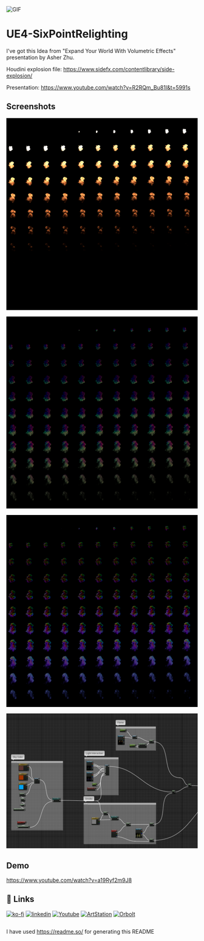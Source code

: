 
![GIF](https://raw.githubusercontent.com/proceduralit/UE4-SixPointRelighting/main/ReadME_Data/SixPointLighting.gif)

# UE4-SixPointRelighting

I've got this Idea from "Expand Your World With Volumetric Effects" presentation by Asher Zhu.

Houdini explosion file:
https://www.sidefx.com/contentlibrary/side-explosion/

Presentation:
https://www.youtube.com/watch?v=R2RQm_Bu81I&t=5991s

## Screenshots

![Flame](https://raw.githubusercontent.com/proceduralit/UE4-SixPointRelighting/main/ReadME_Data/Flame.png)

![LFU](https://raw.githubusercontent.com/proceduralit/UE4-SixPointRelighting/main/ReadME_Data/LeftFrontUp.png)

![RBD](https://raw.githubusercontent.com/proceduralit/UE4-SixPointRelighting/main/ReadME_Data/RightBackDown.png)

![Material](https://raw.githubusercontent.com/proceduralit/UE4-SixPointRelighting/main/ReadME_Data/Material.png)



## Demo

https://www.youtube.com/watch?v=a19Ryf2m9J8


## 🔗 Links
[![ko-fi](https://ko-fi.com/img/githubbutton_sm.svg)](https://ko-fi.com/X8X7IAKLZ)
[![linkedin](https://img.shields.io/badge/linkedin-0A66C2?style=for-the-badge&logo=linkedin&logoColor=white)](https://www.linkedin.com/in/mohsen-tabasi-4a77a237/)
[![Youtube](https://img.shields.io/badge/YOUTUBE-red?style=for-the-badge&logo=youtube&logoColor=white)](https://www.youtube.com/channel/UC94ZtlP-isac_FrJJNEa9DA)
[![ArtStation](https://img.shields.io/badge/ARTSTATION-black?style=for-the-badge&logo=artstation&logoColor=blue)](https://mohsen-t.artstation.com)
[![Orbolt](https://img.shields.io/badge/-Orbolt-orange)](https://www.orbolt.com/user/144667532)



## 
I have used https://readme.so/ for generating this README


